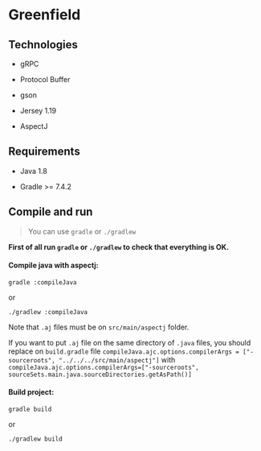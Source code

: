 # Greenfield

## Technologies

- gRPC

- Protocol Buffer

- gson

- Jersey 1.19

- AspectJ

## Requirements

- Java 1.8 

- Gradle >= 7.4.2 

## Compile and run

> You can use `gradle` or `./gradlew`  

**First of all run `gradle` or `./gradlew` to check that everything is OK.**

#### Compile java with aspectj:


```
gradle :compileJava
```

or

```
./gradlew :compileJava
```

Note that `.aj` files must be on `src/main/aspectj` folder.

If you want to put `.aj` file on the same directory of `.java` files, 
you should replace on `build.gradle` file `compileJava.ajc.options.compilerArgs = ["-sourceroots", "../../../src/main/aspectj"]` 
with `compileJava.ajc.options.compilerArgs=["-sourceroots", sourceSets.main.java.sourceDirectories.getAsPath()]`

#### Build project: 

```
gradle build
```

or

```
./gradlew build
```



